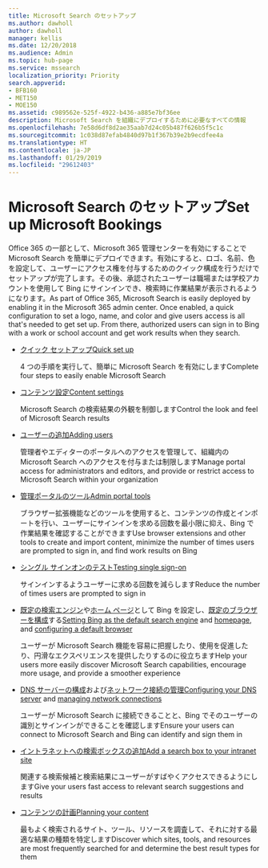 ```yaml
---
title: Microsoft Search のセットアップ
ms.author: dawholl
author: dawholl
manager: kellis
ms.date: 12/20/2018
ms.audience: Admin
ms.topic: hub-page
ms.service: mssearch
localization_priority: Priority
search.appverid:
- BFB160
- MET150
- MOE150
ms.assetid: c989562e-525f-4922-b436-a885e7bf36ee
description: Microsoft Search を組織にデプロイするために必要なすべての情報
ms.openlocfilehash: 7e58d6df8d2ae35aab7d24c05b487f626b5f5c1c
ms.sourcegitcommit: 1c038d87efab4840d97b1f367b39e2b9ecdfee4a
ms.translationtype: HT
ms.contentlocale: ja-JP
ms.lasthandoff: 01/29/2019
ms.locfileid: "29612403"
---
```

# <a name="set-up-microsoft-search"></a><span data-ttu-id="cb033-103">Microsoft Search のセットアップ</span><span class="sxs-lookup"><span data-stu-id="cb033-103">Set up Microsoft Bookings</span></span>

<span data-ttu-id="cb033-p101">Office 365 の一部として、Microsoft 365 管理センターを有効にすることで Microsoft Search を簡単にデプロイできます。有効にすると、ロゴ、名前、色を設定して、ユーザーにアクセス権を付与するためのクイック構成を行うだけでセットアップが完了します。その後、承認されたユーザーは職場または学校アカウントを使用して Bing にサインインでき、検索時に作業結果が表示されるようになります。</span><span class="sxs-lookup"><span data-stu-id="cb033-p101">As part of Office 365, Microsoft Search is easily deployed by enabling it in the Microsoft 365 admin center. Once enabled, a quick configuration to set a logo, name, and color and give users access is all that's needed to get set up. From there, authorized users can sign in to Bing with a work or school account and get work results when they search.</span></span>

- [<span data-ttu-id="cb033-107">クイック セットアップ</span><span class="sxs-lookup"><span data-stu-id="cb033-107">Quick set up</span></span>](quick-set-up.md)
    
    <span data-ttu-id="cb033-108">4 つの手順を実行して、簡単に Microsoft Search を有効にします</span><span class="sxs-lookup"><span data-stu-id="cb033-108">Complete four steps to easily enable Microsoft Search</span></span>

- [<span data-ttu-id="cb033-109">コンテンツ設定</span><span class="sxs-lookup"><span data-stu-id="cb033-109">Content settings</span></span>](content-settings.md)
    
    <span data-ttu-id="cb033-110">Microsoft Search の検索結果の外観を制御します</span><span class="sxs-lookup"><span data-stu-id="cb033-110">Control the look and feel of Microsoft Search results</span></span>
    
- [<span data-ttu-id="cb033-111">ユーザーの追加</span><span class="sxs-lookup"><span data-stu-id="cb033-111">Adding users</span></span>](add-users.md)
    
    <span data-ttu-id="cb033-112">管理者やエディターのポータルへのアクセスを管理して、組織内の Microsoft Search へのアクセスを付与または制限します</span><span class="sxs-lookup"><span data-stu-id="cb033-112">Manage portal access for administrators and editors, and provide or restrict access to Microsoft Search within your organization</span></span>
    
- [<span data-ttu-id="cb033-113">管理ポータルのツール</span><span class="sxs-lookup"><span data-stu-id="cb033-113">Admin portal tools</span></span>](admin-portal-tools.md)
    
    <span data-ttu-id="cb033-114">ブラウザー拡張機能などのツールを使用すると、コンテンツの作成とインポートを行い、ユーザーにサインインを求める回数を最小限に抑え、Bing で作業結果を確認することができます</span><span class="sxs-lookup"><span data-stu-id="cb033-114">Use browser extensions and other tools to create and import content, minimize the number of times users are prompted to sign in, and find work results on Bing</span></span>
    
- [<span data-ttu-id="cb033-115">シングル サインオンのテスト</span><span class="sxs-lookup"><span data-stu-id="cb033-115">Testing single sign-on</span></span>](test-single-sign-on.md)
    
    <span data-ttu-id="cb033-116">サインインするようユーザーに求める回数を減らします</span><span class="sxs-lookup"><span data-stu-id="cb033-116">Reduce the number of times users are prompted to sign in</span></span>
    
- <span data-ttu-id="cb033-117">[既定の検索エンジン](set-default-search-engine.md)や[ホーム ページ](set-default-homepage.md)として Bing を設定し、[既定のブラウザーを構成](set-default-browser.md)する</span><span class="sxs-lookup"><span data-stu-id="cb033-117">[Setting Bing as the default search engine](set-default-search-engine.md) and [homepage](set-default-homepage.md), and [configuring a default browser](set-default-browser.md)</span></span>
    
    <span data-ttu-id="cb033-118">ユーザーが Microsoft Search 機能を容易に把握したり、使用を促進したり、円滑なエクスペリエンスを提供したりするのに役立ちます</span><span class="sxs-lookup"><span data-stu-id="cb033-118">Help your users more easily discover Microsoft Search capabilities, encourage more usage, and provide a smoother experience</span></span>
    
- <span data-ttu-id="cb033-119">[DNS サーバーの構成](advanced-dns-configuration.md)および[ネットワーク接続の管理](manage-network-connections.md)</span><span class="sxs-lookup"><span data-stu-id="cb033-119">[Configuring your DNS server](advanced-dns-configuration.md) and [managing network connections](manage-network-connections.md)</span></span>
    
    <span data-ttu-id="cb033-120">ユーザーが Microsoft Search に接続できることと、Bing でそのユーザーの識別とサインインができることを確認します</span><span class="sxs-lookup"><span data-stu-id="cb033-120">Ensure your users can connect to Microsoft Search and Bing can identify and sign them in</span></span>

- [<span data-ttu-id="cb033-121">イントラネットへの検索ボックスの追加</span><span class="sxs-lookup"><span data-stu-id="cb033-121">Add a search box to your intranet site</span></span>](add-a-search-box-to-your-intranet-site.md)

    <span data-ttu-id="cb033-122">関連する検索候補と検索結果にユーザーがすばやくアクセスできるようにします</span><span class="sxs-lookup"><span data-stu-id="cb033-122">Give your users fast access to relevant search suggestions and results</span></span>

- [<span data-ttu-id="cb033-123">コンテンツの計画</span><span class="sxs-lookup"><span data-stu-id="cb033-123">Planning your content</span></span>](plan-your-content.md)
    
    <span data-ttu-id="cb033-124">最もよく検索されるサイト、ツール、リソースを調査して、それに対する最適な結果の種類を特定します</span><span class="sxs-lookup"><span data-stu-id="cb033-124">Discover which sites, tools, and resources are most frequently searched for and determine the best result types for them</span></span>

  

